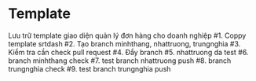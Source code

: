 # Template
Lưu trữ template giao diện quản lý đơn hàng cho doanh nghiệp
#1. Coppy template srtdash
#2. Tạo branch minhthang, nhattruong, trungnghia
#3. Kiểm tra cần check pull request
#4. Đẩy branch
#5. nhattruong da test
#6. branch minhthang check
#7. test branch nhattruong push 
#8. branch trungnghia check
#9. test branch trungnghia push 

